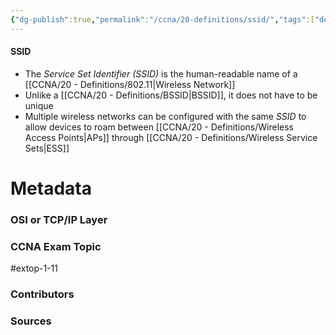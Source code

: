 ```yaml
---
{"dg-publish":true,"permalink":"/ccna/20-definitions/ssid/","tags":["defs_ccna"],"created":"2023-11-13T08:06:02.000-08:00","updated":"2023-11-13T08:09:47.000-08:00"}
---
```


#### SSID
- The *Service Set Identifier (SSID)* is the human-readable name of a [[CCNA/20 - Definitions/802.11\|Wireless Network]]
- Unlike a [[CCNA/20 - Definitions/BSSID\|BSSID]], it does not have to be unique
- Multiple wireless networks can be configured with the same *SSID* to allow devices to roam between [[CCNA/20 - Definitions/Wireless Access Points\|APs]] through [[CCNA/20 - Definitions/Wireless Service Sets\|ESS]]







# Metadata
### OSI or TCP/IP Layer

### CCNA Exam Topic
#extop-1-11 
### Contributors

### Sources

